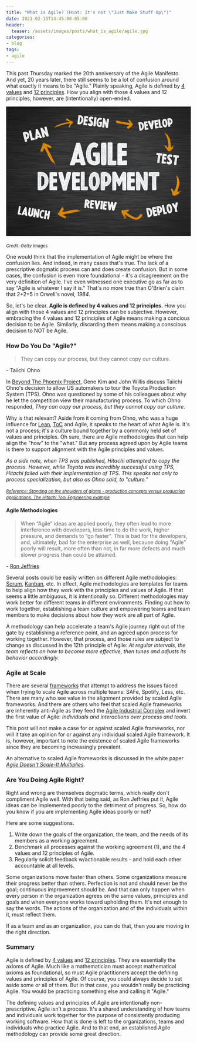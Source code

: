 ```yaml
---
title: "What is Agile? (Hint: It's not \"Just Make Stuff Up\")"
date: 2021-02-15T14:45:00-05:00
header:
  teaser: /assets/images/posts/what_is_agile/agile.jpg
categories:
- blog 
tags:
- agile
---
```


This past Thursday marked the 20th anniversary of the Agile Manifesto. And yet, 20 years later, there still seems
to be a lot of confusion around what exactly it means to be "Agile." Plainly speaking, Agile is defined by 
[4 values](https://agilemanifesto.org/) and [12 principles](https://agilemanifesto.org/principles.html). How you
align with those 4 values and 12 principles, however, are (intentionally) open-ended.

![Agile](/assets/images/posts/what_is_agile/agile.jpg)

_<small>Credit: Getty Images</small>_

One would think that the implementation of Agile might be where the confusion lies. And indeed, in many cases that's 
true. The lack of a prescriptive dogmatic process can and does create confusion. But in some cases, the confusion is
even more foundational - it's a disagreement on the very definition of Agile. I've even witnessed one executive go as 
far as to say "Agile is whatever I say it is." That's no more true than O'Brien's claim that 2+2=5 in Orwell's novel,
_1984_. 

So, let's be clear. **Agile is defined by 4 values and 12 principles.** 
How you align with those 4 values and 12 principles can be subjective. However, embracing the 4 values and 12 principles
of Agile means making a concious decision to be Agile. Similarly, discarding them means making a conscious decision to 
NOT be Agile.

### How Do You Do \"Agile?\"

> They can copy our process, but they cannot copy our culture.

\- Taiichi Ohno

In [Beyond The Phoenix Project](https://www.audible.com/pd/Beyond-the-Phoenix-Project-Audiobook/B07B79MJPZ), Gene Kim 
and John Willis discuss Taiichi Ohno's decision to allow US automakers to tour the Toyota Production System (TPS). 
Ohno was questioned by some of his colleagues about why he let the competition view their manufacturing process. To 
which Ohno responded, _They can copy our process, but they cannot copy our culture_.

Why is that relevant? Aside from it coming from Ohno, who was a huge influence for 
[Lean](https://www.goodreads.com/en/book/show/194338.Lean_Software_Development), 
[ToC](https://www.tocinstitute.org/theory-of-constraints.html) and Agile, it speaks to
the heart of what Agile is. It's not a process; it's a culture bound together by a commonly held set of values and 
principles. Oh sure, there are Agile methodologies that can help align the "how" to the "what." But any process agreed
upon by Agile teams is there to support alignment with the Agile principles and values.

_As a side note, when TPS was published, Hitachi attempted to copy the process. However, while Toyota was
incredibly successful using TPS, Hitachi failed with their implementation of TPS. This speaks not only to process 
specialization, but also as Ohno said, to "culture."_

_<small>
<a href="http://www.scielo.br/scielo.php?script=sci_arttext&pid=S0104-530X2009000300002">
    Reference: Standing on the shoulders of giants - production concepts versus production applications. 
    The Hitachi Tool Engineering example
</a>
</small>_

#### Agile Methodologies

> When “Agile” ideas are applied poorly, they often lead to more interference with developers, less time to do the work,
> higher pressure, and demands to “go faster”. This is bad for the developers, and, ultimately, bad for the enterprise
> as well, because doing “Agile” poorly will result, more often than not, in far more defects and much slower progress
> than could be attained.

\- [Ron Jeffries](https://ronjeffries.com/articles/018-01ff/abandon-1/)

Several posts could be easily written on different Agile methodologies: 
[Scrum](https://www.scrumguides.org/scrum-guide.html), [Kanban](https://www.agilealliance.org/glossary/kanban/), etc. 
In effect, Agile methodologies are templates for teams to help align how they work with the principles and values of 
Agile. If that seems a little ambiguous, it is intentionally so. Different methodologies may work better for different 
teams in different environments. Finding out how to work together, establishing a team culture and empowering teams and 
team members to make decisions about how they work are all part of Agile.

A methodology can help accelerate a team's Agile journey right out of the gate by establishing a reference point, and an
agreed upon process for working together. However, that process, and those rules are subject to change as discussed in 
the 12th principle of Agile: _At regular intervals, the team reflects on how to become more effective, then tunes and 
adjusts its behavior accordingly._

### Agile at Scale

There are several [frameworks](https://www.cio.com/article/2974436/comparing-scaling-agile-frameworks.html) that 
attempt to address the issues faced when trying to scale Agile across multiple teams: SAFe, Spotify, Less, etc. There 
are many who see value in the alignment provided by scaled Agile frameworks. And there are others who feel that scaled 
Agile frameworks are inherently anti-Agile as they feed the 
[Agile Industrial Complex](https://martinfowler.com/articles/agile-aus-2018.html) and invert the first value of Agile: 
_Individuals and interactions over process and tools_. 

This post will not make a case for or against scaled Agile frameworks, nor will it take an opinion for or against any
individual scaled Agile framework. It is, however, important to note the existence of scaled Agile frameworks since
they are becoming increasingly prevalent.

An alternative to scaled Agile frameworks is discussed in the white paper 
_[Agile Doesn't Scale-It Multiplies](https://www.pivotaltracker.com/whitepapers/agile-doesnt-scale-it-multiplies)_.

### Are You Doing Agile Right?

Right and wrong are themselves dogmatic terms, which really don't compliment Agile well. With that being said, as Ron
Jeffries put it, Agile ideas can be implemented poorly to the detriment of progress. So, how do you know if you are
implementing Agile ideas poorly or not? 

Here are some suggestions.

1. Write down the goals of the organization, the team, and the needs of its members as a working agreement.
2. Benchmark all processes against the working agreement (1), and the 4 values and 12 principles of Agile.
3. Regularly solicit feedback w/actionable results - and hold each other accountable at all levels.

Some organizations move faster than others. Some organizations measure their progress better than others. Perfection is
not and should never be the goal; continuous improvement should be. And that can only happen when
every person in the organization agrees on the same values, principles and goals and when everyone works
toward upholding them. It's not enough to say the words. The actions of the organization and of the individuals
within it, must reflect them.

If as a team and as an organization, you can do that, then you are moving in the right direction.

### Summary

Agile is defined by [4 values](https://agilemanifesto.org/) and 
[12 principles](https://agilemanifesto.org/principles.html). They are essentially the axioms of Agile. Much like a 
mathematician must accept mathematical axioms as foundational, so must Agile practitioners accept the defining 
values and principles of Agile. Of course, you could always decide to set aside some or all of them. But in that case, 
you wouldn't really be practicing Agile. You would be practicing something else and calling it "Agile."

The defining values and principles of Agile are intentionally non-prescriptive. Agile isn't a process. It's a shared
understanding of how teams and individuals work together for the purpose of consistently producing working software. 
How that is done is left to the organizations, teams and individuals who practice Agile. And to that end, an established 
Agile methodology can provide some great direction.
